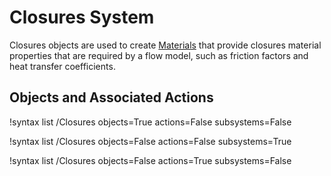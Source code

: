 # Closures System

Closures objects are used to create [Materials](framework:syntax/Materials/index.md) that
provide closures material properties that are required by a flow model, such
as friction factors and heat transfer coefficients.

## Objects and Associated Actions

!syntax list /Closures objects=True actions=False subsystems=False

!syntax list /Closures objects=False actions=False subsystems=True

!syntax list /Closures objects=False actions=True subsystems=False
